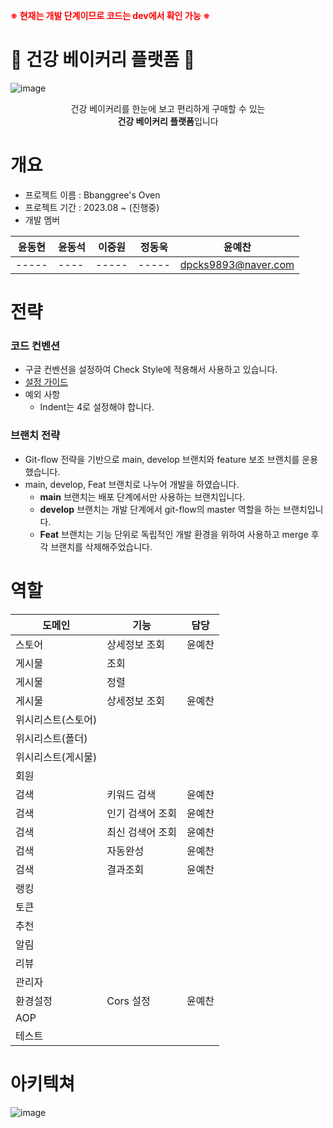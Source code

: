 <p style="color:red; font-weight: bold">※ 현재는 개발 단계이므로 코드는 dev에서 확인 가능 ※</p>

#  🍞 건강 베이커리 플랫폼 🍞
![image](https://github.com/eco-dessert-platform/backend/assets/125535111/0096fe1f-b54b-4b76-ae00-12ff8eb14fe3)
<center>건강 베이커리를 한눈에 보고 편리하게 구매할 수 있는</center>
<center><span style="font-weight: bold">건강 베이커리 플랫폼</span>입니다</center>

# 개요
- 프로젝트 이름 : Bbanggree's Oven
- 프로젝트 기간 : 2023.08 ~ (진행중)
- 개발 멤버

| 윤동현     | 윤동석     | 이중원 |정동욱| 윤예찬                 |
|-----|----|-----|-----|---------------------|
|-----|----|-----|-----| [dpcks9893@naver.com](dpcks9893@naver.com) |

# 전략
### 코드 컨벤션
- 구글 컨벤션을 설정하여 Check Style에 적용해서 사용하고 있습니다. 
- [설정 가이드](https://velog.io/@geun/Intellij-Formatter-Checkstyle-%EC%84%B8%ED%8C%85%ED%95%98%EA%B8%B0)
- 예외 사항 
    - Indent는 4로 설정해야 합니다.

### 브랜치 전략
- Git-flow 전략을 기반으로 main, develop 브랜치와 feature 보조 브랜치를 운용했습니다.
- main, develop, Feat 브랜치로 나누어 개발을 하였습니다.
    - **main** 브랜치는 배포 단계에서만 사용하는 브랜치입니다.
    - **develop** 브랜치는 개발 단계에서 git-flow의 master 역할을 하는 브랜치입니다.
    - **Feat** 브랜치는 기능 단위로 독립적인 개발 환경을 위하여 사용하고 merge 후 각 브랜치를 삭제해주었습니다.

# 역할
| 도메인        | 기능        | 담당  |
|------------|-----------|-----|
| 스토어        | 상세정보 조회   |  윤예찬   |
| 게시물        | 조회        |     |
| 게시물        | 정렬        |     |
| 게시물        | 상세정보 조회   | 윤예찬 |
| 위시리스트(스토어) |           |     |
| 위시리스트(폴더)  |           |     |
| 위시리스트(게시물) |           |     |
| 회원         |           |     |
| 검색         | 키워드 검색    | 윤예찬 |
| 검색         | 인기 검색어 조회 | 윤예찬 |
| 검색         | 최신 검색어 조회 | 윤예찬 |
| 검색         | 자동완성      | 윤예찬 |
| 검색         | 결과조회      | 윤예찬 |
| 랭킹         |           |     |
| 토큰         |           |     |
| 추천         |           |     |
| 알림         |           |     |
| 리뷰         |           |     |
| 관리자        |           |     |
| 환경설정       | Cors 설정   |  윤예찬   |
| AOP        |           |     |
| 테스트        |           |     |

# 아키텍쳐
![image](https://github.com/eco-dessert-platform/backend/assets/125535111/c9a1b3b8-2574-4e1a-b6f6-143170174e2b)

